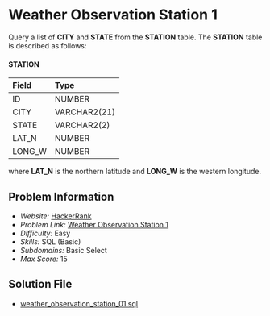 # Weather Observation Station 1

Query a list of **CITY** and **STATE** from the **STATION** table.
The **STATION** table is described as follows:

#### STATION

| Field     | Type          |
|:----------|:--------------|
| ID        | NUMBER        |
| CITY      | VARCHAR2(21)  |
| STATE     | VARCHAR2(2)   |
| LAT_N     | NUMBER        |
| LONG_W    | NUMBER        |

where **LAT_N** is the northern latitude and **LONG_W** is the western longitude.

## Problem Information

- *Website:* [HackerRank](https://www.hackerrank.com/)
- *Problem Link:* [Weather Observation Station 1](https://www.hackerrank.com/challenges/weather-observation-station-1/problem)
- *Difficulty:* Easy
- *Skills:* SQL (Basic)
- *Subdomains:* Basic Select
- *Max Score:* 15

## Solution File

- [weather_observation_station_01.sql]()